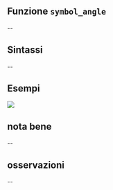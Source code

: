 ## Funzione `symbol_angle`

--

## Sintassi

--

## Esempi

![](/img/variabili/symbol_angle/symbol_angle1.png)

## nota bene

--

## osservazioni

--